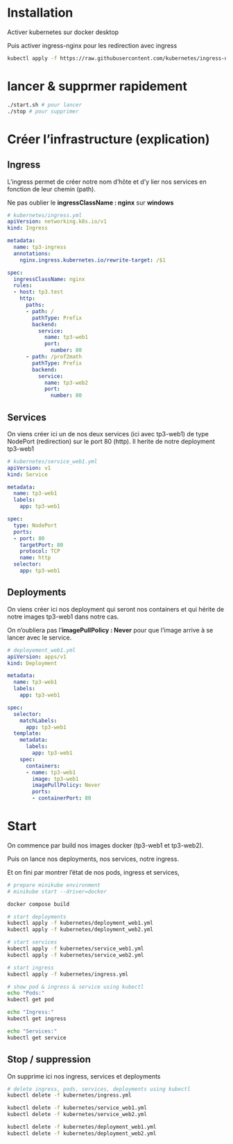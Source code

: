 # Installation

Activer kubernetes sur docker desktop

Puis activer ingress-nginx pour les redirection avec ingress

```bash
kubectl apply -f https://raw.githubusercontent.com/kubernetes/ingress-nginx/controller-v0.41.2/deploy/static/provider/cloud/deploy.yaml
```

# lancer & supprmer rapidement

```bash
./start.sh # pour lancer
./stop # pour supprimer
```

# Créer l’infrastructure (explication)

## Ingress

L’ingress permet de créer notre nom d’hôte et d’y lier nos services en fonction de leur chemin (path). 

Ne pas oublier le **ingressClassName : nginx** sur **windows**

```yaml
# kubernetes/ingress.yml
apiVersion: networking.k8s.io/v1
kind: Ingress

metadata:
  name: tp3-ingress
  annotations:
    nginx.ingress.kubernetes.io/rewrite-target: /$1

spec:
  ingressClassName: nginx
  rules:
  - host: tp3.test
    http:
      paths:
      - path: /
        pathType: Prefix
        backend:
          service:
            name: tp3-web1
            port:
              number: 80
      - path: /prof2math
        pathType: Prefix
        backend:
          service:
            name: tp3-web2
            port:
              number: 80
```

## Services

On viens créer ici un de nos deux services (ici avec tp3-web1) de type NodePort (redirection) sur le port 80 (http). Il herite de notre deployment tp3-web1

```yaml
# kubernetes/service_web1.yml
apiVersion: v1
kind: Service

metadata:
  name: tp3-web1
  labels:
    app: tp3-web1

spec:
  type: NodePort
  ports:
  - port: 80
    targetPort: 80
    protocol: TCP
    name: http
  selector:
    app: tp3-web1
```

## Deployments

On viens créer ici nos deployment qui seront nos containers et qui hérite de notre images tp3-web1 dans notre cas.

On n’oubliera pas l’**imagePullPolicy : Never** pour que l’image arrive à se lancer avec le service.

```yaml
# deployement_web1.yml
apiVersion: apps/v1
kind: Deployment

metadata:
  name: tp3-web1
  labels:
    app: tp3-web1

spec:
  selector:
    matchLabels:
      app: tp3-web1
  template:
    metadata:
      labels:
        app: tp3-web1
    spec:
      containers:
      - name: tp3-web1
        image: tp3-web1
        imagePullPolicy: Never
        ports:
        - containerPort: 80
```

# Start

On commence par build nos images docker (tp3-web1 et tp3-web2).

Puis on lance nos deployments, nos services, notre ingress.

Et on fini par montrer l’état de nos pods, ingress et services, 

```bash
# prepare minikube environment
# minikube start --driver=docker

docker compose build

# start deployments
kubectl apply -f kubernetes/deployment_web1.yml
kubectl apply -f kubernetes/deployment_web2.yml

# start services
kubectl apply -f kubernetes/service_web1.yml
kubectl apply -f kubernetes/service_web2.yml

# start ingress
kubectl apply -f kubernetes/ingress.yml

# show pod & ingress & service using kubectl
echo "Pods:"
kubectl get pod

echo "Ingress:"
kubectl get ingress

echo "Services:"
kubectl get service
```

## Stop / suppression

On supprime ici nos ingress, services et deployments

```bash
# delete ingress, pods, services, deployments using kubectl
kubectl delete -f kubernetes/ingress.yml

kubectl delete -f kubernetes/service_web1.yml
kubectl delete -f kubernetes/service_web2.yml

kubectl delete -f kubernetes/deployment_web1.yml
kubectl delete -f kubernetes/deployment_web2.yml
```